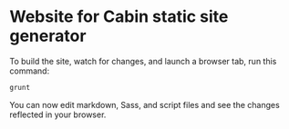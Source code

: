 # Website for Cabin static site generator

To build the site, watch for changes, and launch a browser tab, run this command:

```bash
grunt
```

You can now edit markdown, Sass, and script files and see the changes reflected in your browser.
